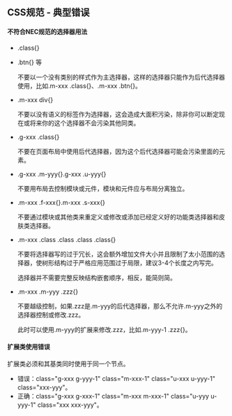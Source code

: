 ## CSS规范 - 典型错误

#### 不符合NEC规范的选择器用法

- .class{} 
- .btn{} 等
    
    不要以一个没有类别的样式作为主选择器，这样的选择器只能作为后代选择器使用，比如.m-xxx .class{}、.m-xxx .btn{}。

- .m-xxx div{}

    不要以没有语义的标签作为选择器，这会造成大面积污染，除非你可以断定现在或将来你的这个选择器不会污染其他同类。

- .g-xxx .class{}

    不要在页面布局中使用后代选择器，因为这个后代选择器可能会污染里面的元素。

- .g-xxx .m-yyy{}.g-xxx .u-yyy{}

    不要用布局去控制模块或元件，模块和元件应与布局分离独立。

- .m-xxx .f-xxx{}.m-xxx .s-xxx{}

    不要通过模块或其他类来重定义或修改或添加已经定义好的功能类选择器和皮肤类选择器。

- .m-xxx .class .class .class .class{}

    不要将选择器写的过于冗长，这会额外增加文件大小并且限制了太小范围的选择器，使树形结构过于严格应用范围过于局限，建议3-4个长度之内写完。

    选择器并不需要完整反映结构嵌套顺序，相反，能简则简。

- .m-xxx .m-yyy .zzz{}

    不要越级控制，如果.zzz是.m-yyy的后代选择器，那么不允许.m-yyy之外的选择器控制或修改.zzz。

    此时可以使用.m-yyy的扩展来修改.zzz，比如.m-yyy-1 .zzz{}。

#### 扩展类使用错误

扩展类必须和其基类同时使用于同一个节点。

- 错误：class="g-xxx g-yyy-1" class="m-xxx-1" class="u-xxx u-yyy-1" class="xxx-yyy"。
- 正确：class="g-xxx g-xxx-1" class="m-xxx m-xxx-1" class="u-yyy u-yyy-1" class="xxx xxx-yyy"。
